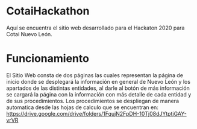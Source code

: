 # CotaiHackathon
Aquí se encuentra el sitio web desarrollado para el Hackaton 2020 para Cotai Nuevo León.

# Funcionamiento
El Sitio Web consta de dos páginas las cuales representan la página de inicio donde se desplegará la información en general de Nuevo León y los apartados de las distintas entidades, al darle al botón de más información se cargará la página con la información con más detalle de cada entidad y de sus procedimientos.
Los procedimientos se despliegan de manera automatica desde las hojas de calculo que se encuentran en: https://drive.google.com/drive/folders/1FqujN2FpDH-10Tj08dJYtptjGAY-vrVR
